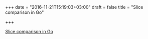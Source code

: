 +++
date = "2016-11-21T15:19:03+03:00"
draft = false
title = "Slice comparison in  Go"

+++

<p><a href="http://www.tapirgames.com/blog/golang-slice-comparison">Slice comparison in  Go</a></p>
